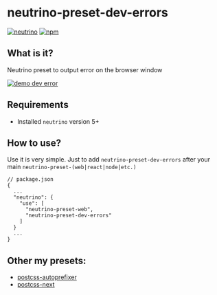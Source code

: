 # neutrino-preset-dev-errors
[![neutrino](https://img.shields.io/badge/neutrino-v5-blue.svg)]()
[![npm](https://img.shields.io/npm/dt/neutrino-preset-dev-errors.svg)]()


## What is it?
Neutrino preset to output error on the browser window

<a href="https://www.npmjs.com/package/neutrino-preset-dev-errors">
    <img src="https://raw.githubusercontent.com/sbovyrin/neutrino-presets/master/dev-errors/demo.png" alt="demo dev error"/>
</a>


## Requirements

- Installed `neutrino` version 5+


## How to use?
Use it is very simple. Just to add `neutrino-preset-dev-errors` after your main `neutrino-preset-(web|react|node|etc.)`

```
// package.json
{
  ...
  "neutrino": {
    "use": [
      "neutrino-preset-web",
      "neutrino-preset-dev-errors"
    ]
  }
  ...
}
```

## Other my presets:

- [postcss-autoprefixer](https://www.npmjs.com/package/neutrino-preset-postcss-autoprefixer)
- [postcss-next](https://www.npmjs.com/package/neutrino-preset-postcss-cssnext)